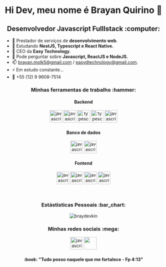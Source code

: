 <h1 align='center'>Hi Dev, meu nome é Brayan Quirino 👋</h1>

<h2 align='center'>Desenvolvedor Javascript Fulllstack :computer:</h2>

- 🔭 Prestador de serviços de  <strong>desenvolvimento web</strong>.
- 🌱 Estudando <strong>NestJS, Typescript e React Native.</strong> 
- 👯 CEO da <strong>Easy Technology</strong>.
- 💬 Pode perguntar sobre <strong>Javascript, ReactJS e NodeJS.</strong>
- 📫 brayan.molk5@gmail.com / easydtechnology@gmail.com.
- ⚡ Em estudo constante...
- 📱 +55 (12) 9 9608-7514 



<h3 align='center'>Minhas ferramentas de trabalho :hammer:</h3>

<h4 align='center'>Backend</h4>
<p align="center">
     <img src="https://devicons.github.io/devicon/devicon.git/icons/javascript/javascript-original.svg" alt="javascript" width="40" height="40"/>
     <img src="https://devicons.github.io/devicon/devicon.git/icons/nodejs/nodejs-original.svg" alt="javascript" width="40" height="40"/>
    <img src="https://devicons.github.io/devicon/devicon.git/icons/typescript/typescript-original.svg" alt="typescript" width="40" height="40"/>
      <img src="https://devicons.github.io/devicon/devicon.git/icons/express/express-original.svg" alt="typescript" width="40" height="40"/>
     <img src="https://devicons.github.io/devicon/devicon.git/icons/mongodb/mongodb-original.svg" alt="javascript" width="40" height="40"/>
</p>

<h4 align='center'>Banco de dados</h4>
<p align="center">
     <img src="https://devicons.github.io/devicon/devicon.git/icons/mongodb/mongodb-original.svg" alt="javascript" width="40" height="40"/>
     <img src="https://devicons.github.io/devicon/devicon.git/icons/mysql/mysql-original.svg" alt="javascript" width="40" height="40"/>
</p>

<h4 align='center'>Fontend</h4>
<p align="center">
      <img src="https://devicons.github.io/devicon/devicon.git/icons/javascript/javascript-original.svg" alt="javascript" width="40" height="40"/>
        <img src="https://devicons.github.io/devicon/devicon.git/icons/react/react-original.svg" alt="javascript" width="40" height="40"/>
     <img src="https://devicons.github.io/devicon/devicon.git/icons/html5/html5-original.svg" alt="javascript" width="40" height="40"/>
    <img src="https://devicons.github.io/devicon/devicon.git/icons/css3/css3-original.svg" alt="javascript" width="40" height="40"/>
</p>
<p>&nbsp;</p>

<h3 align='center'>Estástisticas Pessoais :bar_chart:</h3>

<p align='center'>
    <img align="center" src="https://github-readme-stats.vercel.app/api?username=braydevkin&show_icons=true" alt="braydevkin"/>
</p>

 <h3 align='center'>Minhas redes sociais :mega:</h3>
<p align="center">
 <a href='https://www.linkedin.com/in/brayanquirino/' target = '_blank'><img src="https://devicons.github.io/devicon/devicon.git/icons/linkedin/linkedin-original.svg" alt="javascript" width="40" height="40"/><a/>
      <a href='https://www.instagram.com/brayanqds/' target = '_blank'><img src="https://cdn.jsdelivr.net/npm/simple-icons@3.0.1/icons/instagram.svg" width="40" height="40"/><a/>
</p>
      
<h4 align='center'> :book: "Tudo posso naquele que me fortalece - Fp 4:13"</h4>
